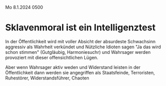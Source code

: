 Mo 8.1.2024 0500

# Sklavenmoral ist ein Intelligenztest

In der Öffentlichkeit
wird mit voller Absicht
der absurdeste Schwachsinn
aggressiv als Wahrheit verkündet
und Nützliche Idioten sagen
"Ja das wird schon stimmen"
(Gutgläubig, Harmoniesuchr)
und Wahrsager werden provoziert
mit dieser offensichtlichen Lügen.

Aber wenn Wahrsager aktiv weden
und Widerstand leisten
in der Öffentlichkeit
dann werden sie angegriffen
als Staatsfeinde, Terroristen,
Ruhestörer, Widerstandsführer,
Chaoten
